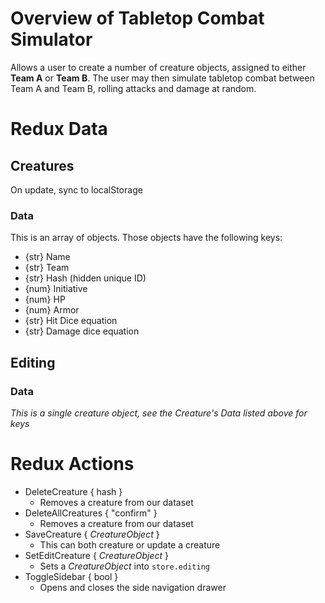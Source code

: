 # Overview of Tabletop Combat Simulator
Allows a user to create a number of creature objects, assigned to either **Team A** or **Team B**. The user may then simulate tabletop combat between Team A and Team B, rolling attacks and damage at random.

# Redux Data
## Creatures
On update, sync to localStorage

### Data
This is an array of objects. Those objects have the following keys:
* {str} Name
* {str} Team
* {str} Hash (hidden unique ID)
* {num} Initiative
* {num} HP
* {num} Armor
* {str} Hit Dice equation
* {str} Damage dice equation

## Editing
### Data
_This is a single creature object, see the Creature's Data listed above for keys_

# Redux Actions
* DeleteCreature { hash }
  * Removes a creature from our dataset
* DeleteAllCreatures { "confirm" }
  * Removes a creature from our dataset
* SaveCreature { _CreatureObject_ }
  * This can both creature or update a creature
* SetEditCreature { _CreatureObject_ }
  * Sets a _CreatureObject_ into `store.editing`
* ToggleSidebar { bool }
  * Opens and closes the side navigation drawer